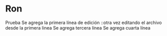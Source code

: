 ﻿# Ron
Prueba
Se agrega la primera línea de edición ::otra vez editando el archivo desde la primera linea
Se agrega tercera línea
Se agrega cuarta línea
